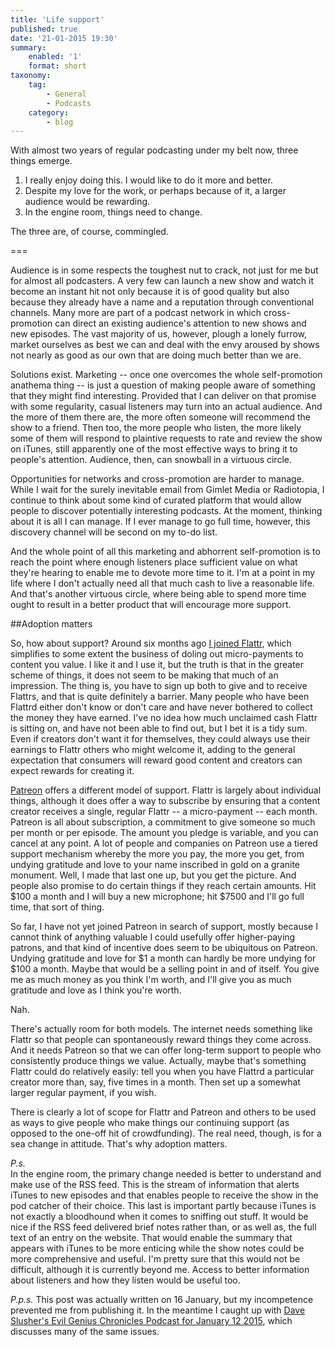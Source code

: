 ```yaml
---
title: 'Life support'
published: true
date: '21-01-2015 19:30'
summary:
    enabled: '1'
    format: short
taxonomy:
    tag:
        - General
        - Podcasts
    category:
        - blog
---
```


With almost two years of regular podcasting under my belt now, three things emerge.  

1. I really enjoy doing this. I would like to do it more and better.  
2. Despite my love for the work, or perhaps because of it, a larger audience would be rewarding.  
3. In the engine room, things need to change.

The three are, of course, commingled.

===

Audience is in some respects the toughest nut to crack, not just for me but for almost all podcasters. A very few can launch a new show and watch it become an instant hit not only because it is of good quality but also because they already have a name and a reputation through conventional channels. Many more are part of a podcast network in which cross-promotion can direct an existing audience's attention to new shows and new episodes. The vast majority of us, however, plough a lonely furrow, market ourselves as best we can and deal with the envy aroused by shows not nearly as good as our own that are doing much better than we are.

Solutions exist. Marketing -- once one overcomes the whole self-promotion anathema thing -- is just a question of making people aware of something that they might find interesting. Provided that I can deliver on that promise with some regularity, casual listeners may turn into an actual audience. And the more of them there are, the more often someone will recommend the show to a friend. Then too, the more people who listen, the more likely some of them will respond to plaintive requests to rate and review the show on iTunes, still apparently one of the most effective ways to bring it to people's attention. Audience, then, can snowball in a virtuous circle.

Opportunities for networks and cross-promotion are harder to manage. While I wait for the surely inevitable email from Gimlet Media or Radiotopia, I continue to think about some kind of curated platform that would allow people to discover potentially interesting podcasts. At the moment, thinking about it is all I can manage. If I ever manage to go full time, however, this discovery channel will be second on my to-do list.

And the whole point of all this marketing and abhorrent self-promotion is to reach the point where enough listeners place sufficient value on what they're hearing to enable me to devote more time to it. I'm at a point in my life where I don't actually need all that much cash to live a reasonable life. And that's another virtuous circle, where being able to spend more time ought to result in a better product that will encourage more support.

##Adoption matters

So, how about support? Around six months ago [I joined Flattr](http://www.jeremycherfas.net/2014/06/15/id-be-flattered-if-you-flattred-this-and-other-stuff/), which simplifies to some extent the business of doling out micro-payments to content you value. I like it and I use it, but the truth is that in the greater scheme of things, it does not seem to be making that much of an impression. The thing is, you have to sign up both to give and to receive Flattrs, and that is quite definitely a barrier. Many people who have been Flattrd either don't know or don't care and have never bothered to collect the money they have earned. I've no idea how much unclaimed cash Flattr is sitting on, and have not been able to find out, but I bet it is a tidy sum. Even if creators don't want it for themselves, they could always use their earnings to Flattr others who might welcome it, adding to the general expectation that consumers will reward good content and creators can expect rewards for creating it.

[Patreon](http://patreon.com) offers a different model of support. Flattr is largely about individual things, although it does offer a way to subscribe by ensuring that a content creator receives a single, regular Flattr -- a micro-payment -- each month. Patreon is all about subscription, a commitment to give someone so much per month or per episode. The amount you pledge is variable, and you can cancel at any point. A lot of people and companies on Patreon use a tiered support mechanism whereby the more you pay, the more you get, from undying gratitude and love to your name inscribed in gold on a granite monument. Well, I made that last one up, but you get the picture. And people also promise to do certain things if they reach certain amounts. Hit $100 a month and I will buy a new microphone; hit $7500 and I'll go full time, that sort of thing.

So far, I have not yet joined Patreon in search of support, mostly because I cannot think of anything valuable I could usefully offer higher-paying patrons, and that kind of incentive does seem to be ubiquitous on Patreon. Undying gratitude and love for $1 a month can hardly be more undying for $100 a month. Maybe that would be a selling point in and of itself. You give me as much money as you think I'm worth, and I'll give you as much gratitude and love as I think you're worth.

Nah.

There's actually room for both models. The internet needs something like Flattr so that people can spontaneously reward things they come across. And it needs Patreon so that we can offer long-term support to people who consistently produce things we value. Actually, maybe that's something Flattr could do relatively easily: tell you when you have Flattrd a particular creator more than, say, five times in a month. Then set up a somewhat larger regular payment, if you wish. 

There is clearly a lot of scope for Flattr and Patreon and others to be used as ways to give people who make things our continuing support (as opposed to the one-off hit of crowdfunding). The real need, though, is for a sea change in attitude. That's why adoption matters. 

*P.s.*  
In the engine room, the primary change needed is better to understand and make use of the RSS feed. This is the stream of information that alerts iTunes to new episodes and that enables people to receive the show in the pod catcher of their choice. This last is important partly because iTunes is not exactly a bloodhound when it comes to sniffing out stuff. It would be nice if the RSS feed delivered brief notes rather than, or as well as, the full text of an entry on the website. That would enable the summary that appears with iTunes to be more enticing while the show notes could be more comprehensive and useful. I'm pretty sure that this would not be difficult, although it is currently beyond me. Access to better information about listeners and how they listen would be useful too.

*P.p.s.*
This post was actually written on 16 January, but my incompetence prevented me from publishing it. In the meantime I caught up with [Dave Slusher's Evil Genius Chronicles Podcast for January 12 2015](http://evilgeniuschronicles.org/2015/01/13/evil-genius-chronicles-podcast-for-january-12-2015-patreon-and-videos/), which discusses many of the same issues.